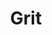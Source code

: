 ---
id_key: x
image: image_00025.jpg
thumbnail: thumb_image_00025.jpg
title: Grit
dimensions: 207 × 250
medium: 'Acrylic and imitation gold leaf on laser cut ply '
work-year: '2000'
artist: Linh Willeford  
notes: Lorem gibson shanty town car Tokyo assassin sentient spook yiheyuan filters
  systema Bosozoku city mimetic polycarbon suits Korsakov's motion gentlemen loser
  dolphin temperfoam biochip personality uplink Night City.
galleries: "- apple   - orange"
permalink: "/new/x.html"
layout: single-work
---